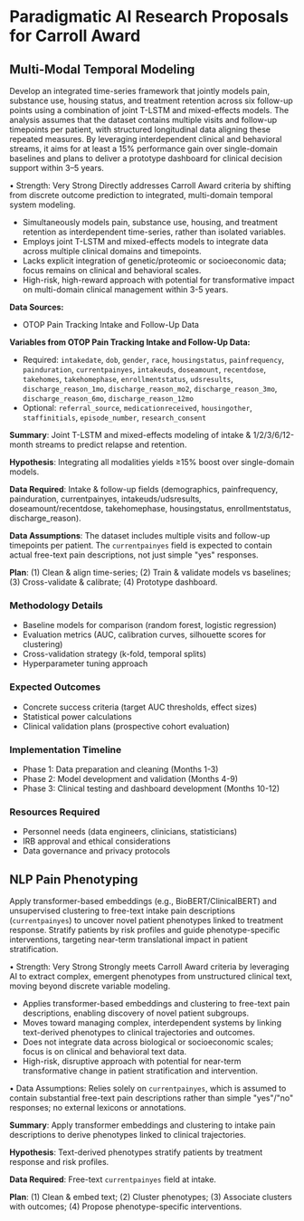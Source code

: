 # Paradigmatic AI Research Proposals for Carroll Award

## Multi-Modal Temporal Modeling  

Develop an integrated time-series framework that jointly models pain, substance use, housing status, and treatment retention across six follow-up points using a combination of joint T-LSTM and mixed-effects models. The analysis assumes that the dataset contains multiple visits and follow-up timepoints per patient, with structured longitudinal data aligning these repeated measures. By leveraging interdependent clinical and behavioral streams, it aims for at least a 15% performance gain over single-domain baselines and plans to deliver a prototype dashboard for clinical decision support within 3–5 years.

• Strength: Very Strong
Directly addresses Carroll Award criteria by shifting from discrete outcome prediction to integrated, multi-domain temporal system modeling.

- Simultaneously models pain, substance use, housing, and treatment retention as interdependent time-series, rather than isolated variables.
- Employs joint T-LSTM and mixed-effects models to integrate data across multiple clinical domains and timepoints.
- Lacks explicit integration of genetic/proteomic or socioeconomic data; focus remains on clinical and behavioral scales.
- High-risk, high-reward approach with potential for transformative impact on multi-domain clinical management within 3-5 years.

**Data Sources:**

- OTOP Pain Tracking Intake and Follow-Up Data

**Variables from OTOP Pain Tracking Intake and Follow-Up Data:**

- Required: `intakedate`, `dob`, `gender`, `race`, `housingstatus`, `painfrequency`, `painduration`, `currentpainyes`, `intakeuds`, `doseamount`, `recentdose`, `takehomes`, `takehomephase`, `enrollmentstatus`, `udsresults`, `discharge_reason_1mo`, `discharge_reason_mo2`, `discharge_reason_3mo`, `discharge_reason_6mo`, `discharge_reason_12mo`
- Optional: `referral_source`, `medicationreceived`, `housingother`, `staffinitials`, `episode_number`, `research_consent`

**Summary**: Joint T-LSTM and mixed-effects modeling of intake & 1/2/3/6/12-month streams to predict relapse and retention.  

**Hypothesis**: Integrating all modalities yields ≥15% boost over single-domain models.  

**Data Required**: Intake & follow-up fields (demographics, painfrequency, painduration, currentpainyes, intakeuds/udsresults, doseamount/recentdose, takehomephase, housingstatus, enrollmentstatus, discharge_reason).

**Data Assumptions**: The dataset includes multiple visits and follow-up timepoints per patient. The `currentpainyes` field is expected to contain actual free-text pain descriptions, not just simple "yes" responses.

**Plan**: (1) Clean & align time-series; (2) Train & validate models vs baselines; (3) Cross-validate & calibrate; (4) Prototype dashboard.

### Methodology Details

- Baseline models for comparison (random forest, logistic regression)
- Evaluation metrics (AUC, calibration curves, silhouette scores for clustering)
- Cross-validation strategy (k-fold, temporal splits)
- Hyperparameter tuning approach

### Expected Outcomes

- Concrete success criteria (target AUC thresholds, effect sizes)
- Statistical power calculations
- Clinical validation plans (prospective cohort evaluation)

### Implementation Timeline

- Phase 1: Data preparation and cleaning (Months 1-3)
- Phase 2: Model development and validation (Months 4-9)
- Phase 3: Clinical testing and dashboard development (Months 10-12)

### Resources Required

- Personnel needs (data engineers, clinicians, statisticians)
- IRB approval and ethical considerations
- Data governance and privacy protocols

## NLP Pain Phenotyping

Apply transformer-based embeddings (e.g., BioBERT/ClinicalBERT) and unsupervised clustering to free-text intake pain descriptions (`currentpainyes`) to uncover novel patient phenotypes linked to treatment response. Stratify patients by risk profiles and guide phenotype-specific interventions, targeting near-term translational impact in patient stratification.

• Strength: Very Strong
Strongly meets Carroll Award criteria by leveraging AI to extract complex, emergent phenotypes from unstructured clinical text, moving beyond discrete variable modeling.

- Applies transformer-based embeddings and clustering to free-text pain descriptions, enabling discovery of novel patient subgroups.
- Moves toward managing complex, interdependent systems by linking text-derived phenotypes to clinical trajectories and outcomes.
- Does not integrate data across biological or socioeconomic scales; focus is on clinical and behavioral text data.
- High-risk, disruptive approach with potential for near-term transformative change in patient stratification and intervention.

• Data Assumptions: Relies solely on `currentpainyes`, which is assumed to contain substantial free-text pain descriptions rather than simple "yes"/"no" responses; no external lexicons or annotations.

**Summary**: Apply transformer embeddings and clustering to intake pain descriptions to derive phenotypes linked to clinical trajectories.  

**Hypothesis**: Text-derived phenotypes stratify patients by treatment response and risk profiles.  

**Data Required**: Free-text `currentpainyes` field at intake.  

**Plan**: (1) Clean & embed text; (2) Cluster phenotypes; (3) Associate clusters with outcomes; (4) Propose phenotype-specific interventions.
